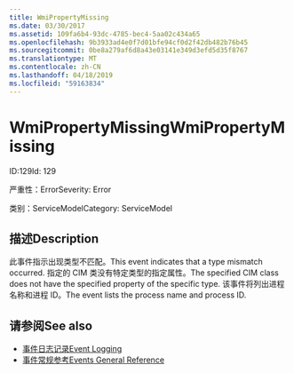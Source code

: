 ```yaml
---
title: WmiPropertyMissing
ms.date: 03/30/2017
ms.assetid: 109fa6b4-93dc-4785-bec4-5aa02c434a65
ms.openlocfilehash: 9b3933ad4e0f7d01bfe94cf0d2f42db482b76b45
ms.sourcegitcommit: 0be8a279af6d8a43e03141e349d3efd5d35f8767
ms.translationtype: MT
ms.contentlocale: zh-CN
ms.lasthandoff: 04/18/2019
ms.locfileid: "59163834"
---
```

# <a name="wmipropertymissing"></a><span data-ttu-id="99c88-102">WmiPropertyMissing</span><span class="sxs-lookup"><span data-stu-id="99c88-102">WmiPropertyMissing</span></span>
<span data-ttu-id="99c88-103">ID:129</span><span class="sxs-lookup"><span data-stu-id="99c88-103">Id: 129</span></span>  
  
 <span data-ttu-id="99c88-104">严重性：Error</span><span class="sxs-lookup"><span data-stu-id="99c88-104">Severity: Error</span></span>  
  
 <span data-ttu-id="99c88-105">类别：ServiceModel</span><span class="sxs-lookup"><span data-stu-id="99c88-105">Category: ServiceModel</span></span>  
  
## <a name="description"></a><span data-ttu-id="99c88-106">描述</span><span class="sxs-lookup"><span data-stu-id="99c88-106">Description</span></span>  
 <span data-ttu-id="99c88-107">此事件指示出现类型不匹配。</span><span class="sxs-lookup"><span data-stu-id="99c88-107">This event indicates that a type mismatch occurred.</span></span> <span data-ttu-id="99c88-108">指定的 CIM 类没有特定类型的指定属性。</span><span class="sxs-lookup"><span data-stu-id="99c88-108">The specified CIM class does not have the specified property of the specific type.</span></span> <span data-ttu-id="99c88-109">该事件将列出进程名称和进程 ID。</span><span class="sxs-lookup"><span data-stu-id="99c88-109">The event lists the process name and process ID.</span></span>  
  
## <a name="see-also"></a><span data-ttu-id="99c88-110">请参阅</span><span class="sxs-lookup"><span data-stu-id="99c88-110">See also</span></span>

- [<span data-ttu-id="99c88-111">事件日志记录</span><span class="sxs-lookup"><span data-stu-id="99c88-111">Event Logging</span></span>](../../../../../docs/framework/wcf/diagnostics/event-logging/index.md)
- [<span data-ttu-id="99c88-112">事件常规参考</span><span class="sxs-lookup"><span data-stu-id="99c88-112">Events General Reference</span></span>](../../../../../docs/framework/wcf/diagnostics/event-logging/events-general-reference.md)
